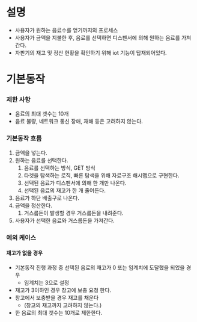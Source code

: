 # 설명

- 사용자가 원하는 음료수를 얻기까지의 프로세스
- 사용자가 금액을 지불한 후, 음료를 선택하면 디스펜서에 의해 원하는 음료를 가져간다.
- 자판기의 재고 및 정산 현황을 확인하기 위해 iot 기능이 탑재되어있다.

# 기본동작

### 제한 사항

- 음료의 최대 갯수는 10개
- 음료 불량, 네트워크 통신 장애, 재해 등은 고려하지 않는다.


### 기본동작 흐름

1. 금액을 넣는다.
2. 원하는 음료를 선택한다.
	1. 음료를 선택하는 방식, GET 방식
	2. 타겟을 탐색하는 로직,  빠른 탐색을 위해 자료구조 해시맵으로 구현한다.
	3. 선택된 음료가 디스펜서에 의해 한 개만 나온다.
	4. 선택된 음료의 재고가 한 개 줄어든다.
3. 음료가 하단 배출구로 나온다.
4. 금액을 정산한다.
	1. 거스름돈이 발생할 경우 거스름돈을 내려준다.
5. 사용자가 선택한 음료와 거스름돈을 가져간다.

### 예외 케이스

#### 재고가 없을 경우

- 기본동작 진행 과정 중 선택된 음료의 재고가 0 또는 임계치에 도달했을 되었을 경우
	- 임계치는 3으로 설정
- 재고가 3이하인 경우 창고에 보충 요청 한다.
- 창고에서 보충받을 경우 재고를 채운다
	- (창고의 재고까지 고려하지 않는다.)
- 한 음료의 최대 갯수는 10개로 제한한다.
